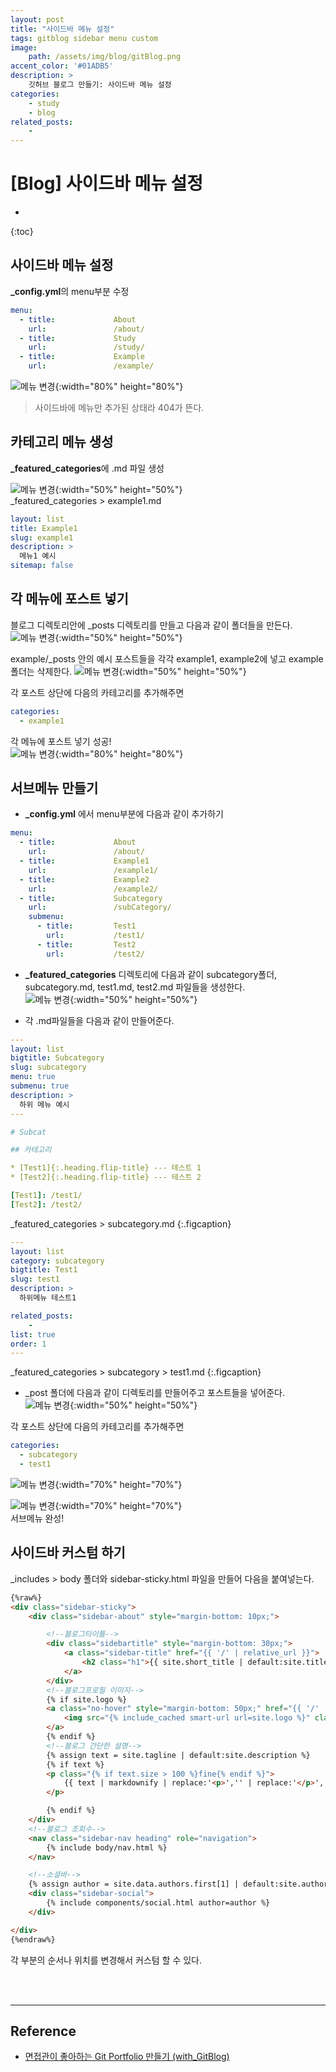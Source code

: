 ```yaml
---
layout: post
title: "사이드바 메뉴 설정"
tags: gitblog sidebar menu custom
image: 
    path: /assets/img/blog/gitBlog.png
accent_color: '#01ADB5'
description: >
    깃허브 블로그 만들기: 사이드바 메뉴 설정
categories:
    - study
    - blog
related_posts:    
    -    
---
```

# [Blog] 사이드바 메뉴 설정
* 
{:toc}

## 사이드바 메뉴 설정
**_config.yml**의 menu부분 수정   
```yml
menu:
  - title:             About
    url:               /about/
  - title:             Study
    url:               /study/ 
  - title:             Example
    url:               /example/
```
![메뉴 변경](/assets/img/blog/sidebar1.png){:width="80%" height="80%"}
> 사이드바에 메뉴만 추가된 상태라 404가 뜬다.


## 카테고리 메뉴 생성
**_featured_categories**에 .md 파일 생성  


![메뉴 변경](/assets/img/blog/sidebar2.png){:width="50%" height="50%"}   
_featured_categories > example1.md

```yml
layout: list
title: Example1
slug: example1
description: >
  메뉴1 예시
sitemap: false
```
## 각 메뉴에 포스트 넣기
블로그 디렉토리안에 _posts 디렉토리를 만들고 다음과 같이 폴더들을 만든다.   
![메뉴 변경](/assets/img/blog/sidebar4.png){:width="50%" height="50%"}   

example/_posts 안의 예시 포스트들을 각각 example1, example2에 넣고 example 폴더는 삭제한다.
![메뉴 변경](/assets/img/blog/sidebar5.png){:width="50%" height="50%"}   

각 포스트 상단에 다음의 카테고리를 추가해주면  
```yml
categories:
  - example1
```
각 메뉴에 포스트 넣기 성공!  
![메뉴 변경](/assets/img/blog/sidebar6.png){:width="80%" height="80%"}   

## 서브메뉴 만들기
- **_config.yml** 에서 menu부분에 다음과 같이 추가하기    

```yml
menu:
  - title:             About
    url:               /about/
  - title:             Example1
    url:               /example1/
  - title:             Example2
    url:               /example2/
  - title:             Subcategory
    url:               /subCategory/
    submenu:
      - title:         Test1
        url:           /test1/
      - title:         Test2
        url:           /test2/
```
- **_featured_categories** 디렉토리에 다음과 같이 subcategory폴더, subcategory.md, test1.md, test2.md 파일들을 생성한다.   
![메뉴 변경](/assets/img/blog/sidebar7.png){:width="50%" height="50%"}   

- 각 .md파일들을 다음과 같이 만들어준다.

```yml
---
layout: list
bigtitle: Subcategory
slug: subcategory
menu: true
submenu: true
description: >
  하위 메뉴 예시
---

# Subcat

## 카테고리

* [Test1]{:.heading.flip-title} --- 테스트 1
* [Test2]{:.heading.flip-title} --- 테스트 2

[Test1]: /test1/
[Test2]: /test2/
```
_featured_categories > subcategory.md
{:.figcaption}

```yml
---
layout: list
category: subcategory
bigtitle: Test1
slug: test1
description: >
  하위메뉴 테스트1

related_posts:
    - 
list: true
order: 1
---
```
_featured_categories > subcategory > test1.md
{:.figcaption}

- _post 폴더에 다음과 같이 디렉토리를 만들어주고 포스트들을 넣어준다.   
![메뉴 변경](/assets/img/blog/sidebar7-1.png){:width="50%" height="50%"}  

각 포스트 상단에 다음의 카테고리를 추가해주면  

```yml
categories:
  - subcategory
  - test1
```
![메뉴 변경](/assets/img/blog/sidebar8.png){:width="70%" height="70%"}   

![메뉴 변경](/assets/img/blog/sidebar9.png){:width="70%" height="70%"}   
서브메뉴 완성!

## 사이드바 커스텀 하기   
_includes > body 폴더와 sidebar-sticky.html 파일을 만들어 다음을 붙여넣는다.

```html
{%raw%}
<div class="sidebar-sticky">
    <div class="sidebar-about" style="margin-bottom: 10px;">

        <!--블로그타이틀-->
        <div class="sidebartitle" style="margin-bottom: 30px;">
            <a class="sidebar-title" href="{{ '/' | relative_url }}">
                <h2 class="h1">{{ site.short_title | default:site.title }}</h2>
            </a>
        </div>
        <!--블로그프로필 이미지-->
        {% if site.logo %}
        <a class="no-hover" style="margin-bottom: 50px;" href="{{ '/' | relative_url }}" tabindex="-1">
            <img src="{% include_cached smart-url url=site.logo %}" class="avatar" alt="{{ site.short_title | default:site.title }}" width="130" height="130" loading="lazy" />
        </a>
        {% endif %}
        <!--블로그 간단한 설명-->
        {% assign text = site.tagline | default:site.description %}
        {% if text %}
        <p class="{% if text.size > 100 %}fine{% endif %}">
            {{ text | markdownify | replace:'<p>','' | replace:'</p>','' }}
        </p>

        {% endif %}
    </div>
    <!--블로그 조회수-->
    <nav class="sidebar-nav heading" role="navigation">
        {% include body/nav.html %}
    </nav>

    <!--소셜바-->
    {% assign author = site.data.authors.first[1] | default:site.author %}
    <div class="sidebar-social">
        {% include components/social.html author=author %}
    </div>

</div>
{%endraw%}
```

각 부분의 순서나 위치를 변경해서 커스텀 할 수 있다.



<br>
<br>

- - -

## Reference 
- [면접관이 좋아하는 Git Portfolio 만들기 (with_GitBlog)](https://projectlion.io/courses/technology/gitblog)